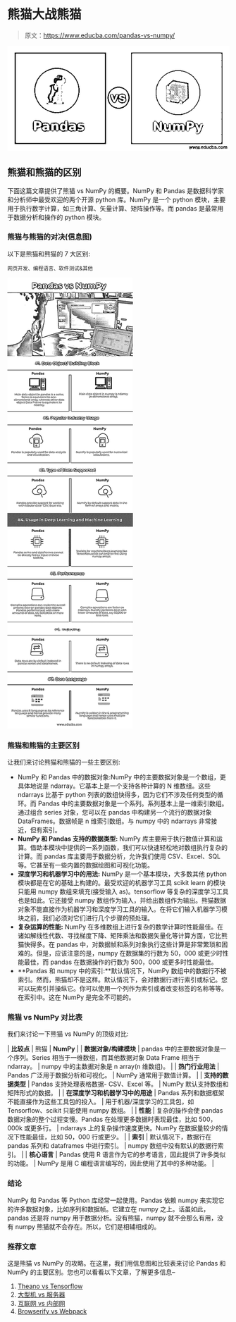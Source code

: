 # 熊猫大战熊猫

> 原文：<https://www.educba.com/pandas-vs-numpy/>

![Pandas vs NumPy](img/775d6258dab94e5a892a152d7683fdee.png)



## 熊猫和熊猫的区别

下面这篇文章提供了熊猫 vs NumPy 的概要。NumPy 和 Pandas 是数据科学家和分析师中最受欢迎的两个开源 python 库。NumPy 是一个 python 模块，主要用于执行数字计算，如三角计算、矢量计算、矩阵操作等。而 pandas 是最常用于数据分析和操作的 python 模块。

### 熊猫与熊猫的对决(信息图)

以下是熊猫和熊猫的 7 大区别:

<small>网页开发、编程语言、软件测试&其他</small>

![Pandas-vs-NumPy-info](img/b95968e9fa99c498e5c04fc83eb56a66.png)



### 熊猫和熊猫的主要区别

让我们来讨论熊猫和熊猫的一些主要区别:

*   NumPy 和 Pandas 中的数据对象:NumPy 中的主要数据对象是一个数组，更具体地说是 ndarray。它基本上是一个支持各种计算的 N 维数组。这些 ndarrays 比基于 python 列表的数组快得多，因为它们不涉及任何类型的循环。而 Pandas 中的主要数据对象是一个系列。系列基本上是一维索引数组。通过组合 series 对象，您可以在 pandas 中构建另一个流行的数据对象 DataFrames。数据帧是 n 维索引数组。与 numpy 中的 ndarrays 非常接近，但有索引。
*   **NumPy 和 Pandas 支持的数据类型:** NumPy 库主要用于执行数值计算和运算。借助本模块中提供的一系列函数，我们可以快速轻松地对数组执行复杂的计算。而 pandas 库主要用于数据分析，允许我们使用 CSV、Excel、SQL 等。它甚至有一些内置的数据绘图和可视化功能。
*   **深度学习和机器学习中的用法:** NumPy 是一个基本模块，大多数其他 python 模块都是在它的基础上构建的。最受欢迎的机器学习工具 scikit learn 的模块只能用 numpy 数组来填充(接受输入 as)。tensorflow 等复杂的深度学习工具也是如此。它还接受 numpy 数组作为输入，并给出数组作为输出。熊猫数据对象不能直接作为机器学习和深度学习工具的输入。在将它们输入机器学习模块之前，我们必须对它们进行几个步骤的预处理。
*   **复杂运算的性能:** NumPy 在多维数组上进行复杂的数学计算时性能最佳。在诸如解线性代数、寻找梯度下降、矩阵乘法和数据矢量化等计算方面，它比熊猫快得多。在 pandas 中，对数据帧和系列对象执行这些计算是非常繁琐和困难的。但是，应该注意的是，numpy 在数据集的行数为 50，000 或更少时性能最佳，而 pandas 在数据操作的行数为 500，000 或更多时性能最佳。
*   **Pandas 和 numpy 中的索引:**默认情况下，NumPy 数组中的数据行不被索引。然而，熊猫却不是这样。默认情况下，会对数据行进行索引或标记。您可以玩索引并操纵它。你可以使用一个列作为索引或者改变标签的名称等等。在索引中。这在 NumPy 是完全不可能的。

### 熊猫 vs NumPy 对比表

我们来讨论一下熊猫 vs NumPy 的顶级对比:

| **比较点** | 熊猫 | **NumPy** |
| **数据对象/构建模块** | pandas 中的主要数据对象是一个序列。Series 相当于一维数组，而其他数据对象 Data Frame 相当于 ndarray。 | numpy 中的主数据对象是 n array(n 维数组)。 |
| **热门行业用法** | Pandas 广泛用于数据分析和可视化。 | NumPy 通常用于数值计算。 |
| **支持的数据类型** | Pandas 支持处理表格数据- CSV、Excel 等。 | NumPy 默认支持数组和矩阵形式的数据。 |
| **在深度学习和机器学习中的用途** | Pandas 系列和数据框架不能直接作为这些工具包的投入。 | 用于机器/深度学习的工具包，如 Tensorflow、scikit 只能使用 numpy 数组。 |
| **性能** | 复杂的操作会使 pandas 数据对象的整个过程变慢。Pandas 在处理更多数据时表现最佳，比如 500，000k 或更多行。 | ndarrays 上的复杂操作速度更快。NumPy 在数据量较少的情况下性能最佳，比如 50，000 行或更少。 |
| **索引** | 默认情况下，数据行在 pandas 系列和 dataframes 中进行索引。 | numpy 数组中没有默认的数据行索引。 |
| **核心语言** | Pandas 使用 R 语言作为它的参考语言，因此提供了许多类似的功能。 | NumPy 是用 C 编程语言编写的，因此使用了其中的多种功能。 |

### 结论

NumPy 和 Pandas 等 Python 库经常一起使用。Pandas 依赖 numpy 来实现它的许多数据对象，比如序列和数据帧。它建立在 numpy 之上。话虽如此，pandas 还是将 numpy 用于数据分析。没有熊猫，numpy 就不会那么有用，没有 numpy 熊猫就不会存在。所以，它们是相辅相成的。

### 推荐文章

这是熊猫 vs NumPy 的攻略。在这里，我们用信息图和比较表来讨论 Pandas 和 NumPy 的主要区别。您也可以看看以下文章，了解更多信息–

1.  [Theano vs Tensorflow](https://www.educba.com/theano-vs-tensorflow/)
2.  [大型机 vs 服务器](https://www.educba.com/mainframe-vs-server/)
3.  [互联网 vs 内部网](https://www.educba.com/internet-vs-intranet/)
4.  [Browserify vs Webpack](https://www.educba.com/browserify-vs-webpack/)





